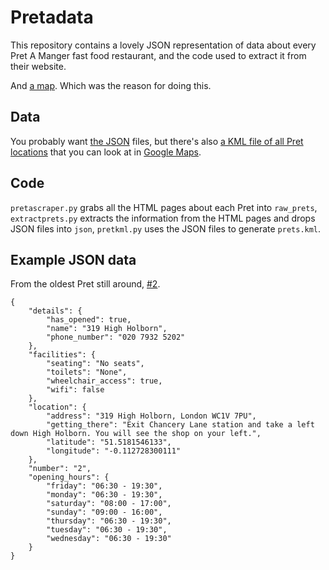 Pretadata
=========
This repository contains a lovely JSON representation of data about every Pret A Manger fast food restaurant, and the code used to extract it from their website.

And [a map](https://maps.google.com/maps?q=https://raw.githubusercontent.com/jonty/pretadata/master/prets.kml). Which was the reason for doing this.

Data
----
You probably want [the JSON](json/) files, but there's also [a KML file of all Pret locations](prets.kml) that you can look at in [Google Maps](https://maps.google.com/maps?q=https://raw.githubusercontent.com/jonty/pretadata/master/prets.kml).

Code
----
```pretascraper.py``` grabs all the HTML pages about each Pret into ```raw_prets```, ```extractprets.py``` extracts the information from the HTML pages and drops JSON files into ```json```, ```pretkml.py``` uses the JSON files to generate ```prets.kml```.

Example JSON data
-----------------
From the oldest Pret still around, [#2](json/UK0002.json).
```
{
    "details": {
        "has_opened": true,
        "name": "319 High Holborn",
        "phone_number": "020 7932 5202"
    },
    "facilities": {
        "seating": "No seats",
        "toilets": "None",
        "wheelchair_access": true,
        "wifi": false
    },
    "location": {
        "address": "319 High Holborn, London WC1V 7PU",
        "getting_there": "Exit Chancery Lane station and take a left down High Holborn. You will see the shop on your left.",
        "latitude": "51.5181546133",
        "longitude": "-0.112728300111"
    },
    "number": "2",
    "opening_hours": {
        "friday": "06:30 - 19:30",
        "monday": "06:30 - 19:30",
        "saturday": "08:00 - 17:00",
        "sunday": "09:00 - 16:00",
        "thursday": "06:30 - 19:30",
        "tuesday": "06:30 - 19:30",
        "wednesday": "06:30 - 19:30"
    }
}
```
